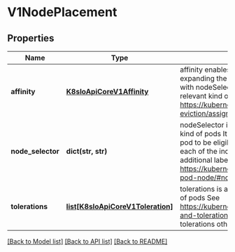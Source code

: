 # V1NodePlacement

## Properties
Name | Type | Description | Notes
------------ | ------------- | ------------- | -------------
**affinity** | [**K8sIoApiCoreV1Affinity**](K8sIoApiCoreV1Affinity.md) | affinity enables pod affinity/anti-affinity placement expanding the types of constraints that can be expressed with nodeSelector. affinity is going to be applied to the relevant kind of pods in parallel with nodeSelector See https://kubernetes.io/docs/concepts/scheduling-eviction/assign-pod-node/#affinity-and-anti-affinity | [optional] 
**node_selector** | **dict(str, str)** | nodeSelector is the node selector applied to the relevant kind of pods It specifies a map of key-value pairs: for the pod to be eligible to run on a node, the node must have each of the indicated key-value pairs as labels (it can have additional labels as well). See https://kubernetes.io/docs/concepts/configuration/assign-pod-node/#nodeselector | [optional] 
**tolerations** | [**list[K8sIoApiCoreV1Toleration]**](K8sIoApiCoreV1Toleration.md) | tolerations is a list of tolerations applied to the relevant kind of pods See https://kubernetes.io/docs/concepts/configuration/taint-and-toleration/ for more info. These are additional tolerations other than default ones. | [optional] 

[[Back to Model list]](../README.md#documentation-for-models) [[Back to API list]](../README.md#documentation-for-api-endpoints) [[Back to README]](../README.md)


